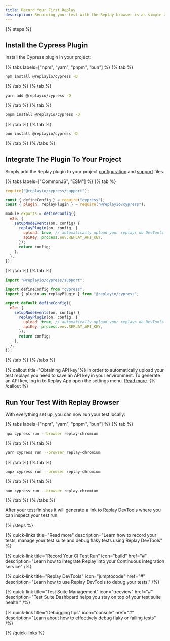 ```yaml
---
title: Record Your First Replay
description: Recording your test with the Replay browser is as simple as installing a Cypress plugin. This doc shows how you can record your first test in under two minutes.
---
```

{% steps %}

## Install the Cypress Plugin
Install the Cypress plugin in your project:

{% tabs labels=["npm", "yarn", "pnpm", "bun"] %}
{% tab %}
```sh
npm install @replayio/cypress -D
```
{% /tab %}
{% tab %}
```sh
yarn add @replayio/cypress -D
```
{% /tab %}
{% tab %}
```sh
pnpm install @replayio/cypress -D
```
{% /tab %}
{% tab %}
```sh
bun install @replayio/cypress -D
```
{% /tab %}
{% /tabs %}

## Integrate The Plugin To Your Project
Simply add the Replay plugin to your project [configuration](https://docs.cypress.io/guides/references/configuration) and [support](https://docs.cypress.io/guides/core-concepts/writing-and-organizing-tests#Support-file) files.

{% tabs labels=["CommonJS", "ESM"] %}
{% tab %}

```js {% fileName="cypress/support/e2e.js" %}
require("@replayio/cypress/support");
```

```js {% lineNumbers=true fileName="cypress.config.js" highlight=[2,"7-11"] %}
const { defineConfig } = require("cypress");
const { plugin: replayPlugin } = require("@replayio/cypress");

module.exports = defineConfig({
  e2e: {
    setupNodeEvents(on, config) {
      replayPlugin(on, config, {
        upload: true, // automatically upload your replays do DevTools
        apiKey: process.env.REPLAY_API_KEY,
      });
      return config;
    },
  },
});
```

{% /tab %}
{% tab %}

```js {% fileName="cypress/support/e2e.ts" %}
import "@replayio/cypress/support";
```

```js {% lineNumbers=true fileName="cypress.config.ts" highlight=[2,"7-11"] %}
import defineConfig from "cypress";
import { plugin as replayPlugin } from "@replayio/cypress";

export default defineConfig({
  e2e: {
    setupNodeEvents(on, config) {
      replayPlugin(on, config, {
        upload: true, // automatically upload your replays do DevTools
        apiKey: process.env.REPLAY_API_KEY,
      });
      return config;
    },
  },
});
```

{% /tab %}
{% /tabs %}

{% callout title="Obtaining API key"%}
In order to automatically upload your test replays you need to save an API key in your environment. To generate an API key, log in to Replay App open the settings menu. [Read more](#).
{% /callout %}

## Run Your Test With Replay Browser
With everything set up, you can now run your test locally:

{% tabs labels=["npm", "yarn", "pnpm", "bun"] %}
{% tab %}
```sh
npx cypress run --browser replay-chromium
```
{% /tab %}
{% tab %}
```sh
yarn cypress run --browser replay-chromium
```
{% /tab %}
{% tab %}
```sh
pnpx cypress run --browser replay-chromium
```
{% /tab %}
{% tab %}
```sh
bun cypress run --browser replay-chromium
```
{% /tab %}
{% /tabs %}

After your test finishes it will generate a link to Replay DevTools where you can inspect your test run.

<!-- todo: add video -->

{% /steps %}


{% quick-links title="Read more" description="Learn how to record your tests, manage your test suite and debug flaky tests using Replay DevTools" %}

{% quick-link 
  title="Record Your CI Test Run" 
  icon="build" 
  href="#" 
  description="Learn how to integrate Replay into your Continuous integration service" 
/%}


{% quick-link 
  title="Replay DevTools" 
  icon="jumptocode" 
  href="#" 
  description="Learn how to use Replay DevTools to debug your tests." 
/%}


{% quick-link 
  title="Test Suite Management" 
  icon="treeview" 
  href="#" 
  description="Test Suite Dashboard helps you stay on top of your test suite health." 
/%}

{% quick-link 
  title="Debugging tips" 
  icon="console" 
  href="#" 
  description="Learn about how to effectively debug flaky or failing tests" 
/%}


{% /quick-links %}
